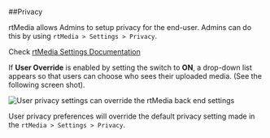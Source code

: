 ##Privacy

rtMedia allows Admins to setup privacy for the end-user. Admins can do this by using `rtMedia > Settings > Privacy`.

Check [rtMedia Settings Documentation](../settings/settings.md)

If **User Override** is enabled by setting the switch to **ON**, a drop-down list appears so that users can choose who sees their uploaded media. (See the following screen shot).

![User privacy settings can override the rtMedia back end settings](https://rtcamp.com/wp-content/uploads/2013/09/UsersSettingPrivacyBuddyPressUpdates.png)

User privacy preferences will override the default privacy setting made in the `rtMedia > Settings > Privacy`.


